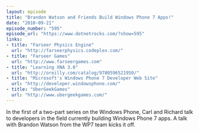 ```yaml
---
layout: episode
title: "Brandon Watson and Friends Build Windows Phone 7 Apps!"
date: "2010-09-21"
episode_number: "595"
episode_url: "https://www.dotnetrocks.com/?show=595"
links:
- title: "Farseer Physics Engine"
  url: "http://farseerphysics.codeplex.com/"
- title: "Farseer Games"
  url: "http://www.farseergames.com"
- title: "Learning XNA 3.0"
  url: "http://oreilly.com/catalog/9780596521950/"
- title: "Microsoft's Windows Phone 7 Developer Web Site"
  url: "http://developer.windowsphone.com/"
- title: "UberGeekGames"
  url: "http://www.ubergeekgames.com/"
---
```


In the first of a two-part series on the Windows Phone, Carl and Richard talk to developers in the field currently building Windows Phone 7 apps. A talk with Brandon Watson from the WP7 team kicks it off.
